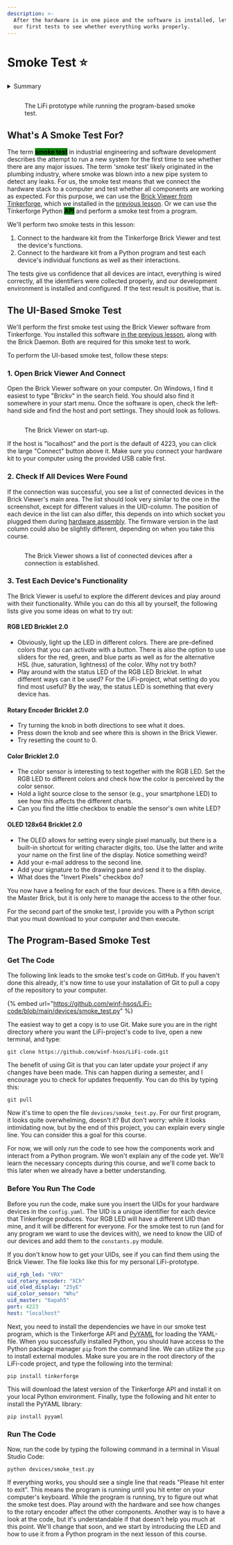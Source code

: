 ```yaml
---
description: >-
  After the hardware is in one piece and the software is installed, let's run
  our first tests to see whether everything works properly.
---
```


# Smoke Test ⭐

<details>

<summary>Summary</summary>

In this lesson, you'll learn:

* How you can test the hardware components required for the LiFi-project.
* How the Brick Viewer works and how you can test the hardware components with it.
* What a smoke test is in engineering and why it's important.

This lesson is relevant for the [Exercise 1: Ready, Set, Smoke](https://winf-hsos.github.io/lifi-exercises/exercises/01\_exercise\_ready\_set\_smoke.pdf).

</details>

<figure><img src="../../.gitbook/assets/lifi_smoke_test.jpg" alt=""><figcaption><p>The LiFi prototype while running the program-based smoke test.</p></figcaption></figure>

## What's A Smoke Test For?

The term <mark style="background-color:green;">**smoke test**</mark> in industrial engineering and software development describes the attempt to run a new system for the first time to see whether there are any major issues. The term 'smoke test' likely originated in the plumbing industry, where smoke was blown into a new pipe system to detect any leaks. For us, the smoke test means that we connect the hardware stack to a computer and test whether all components are working as expected. For this purpose, we can use the [Brick Viewer from Tinkerforge](https://www.tinkerforge.com/en/doc/Software/Brickv.html), which we installed in the [previous lesson](development-environment.md). Or we can use the Tinkerforge Python <mark style="background-color:green;">**API**</mark> and perform a smoke test from a program.

We'll perform two smoke tests in this lesson:

1. Connect to the hardware kit from the Tinkerforge Brick Viewer and test the device's functions.
2. Connect to the hardware kit from a Python program and test each device's individual functions as well as their interactions.

The tests give us confidence that all devices are intact, everything is wired correctly, all the identifiers were collected properly, and our development environment is installed and configured. If the test result is positive, that is.

## The UI-Based Smoke Test

We'll perform the first smoke test using the Brick Viewer software from Tinkerforge. You installed this software [in the previous lesson](development-environment.md#brick-viewer-and-brick-daemon), along with the Brick Daemon. Both are required for this smoke test to work.

To perform the UI-based smoke test, follow these steps:

### 1. Open Brick Viewer And Connect

Open the Brick Viewer software on your computer. On Windows, I find it easiest to type "Brickv" in the search field. You should also find it somewhere in your start menu. Once the software is open, check the left-hand side and find the host and port settings. They should look as follows.

<figure><img src="../../.gitbook/assets/image (53).png" alt=""><figcaption><p>The Brick Viewer on start-up.</p></figcaption></figure>

If the host is "localhost" and the port is the default of 4223, you can click the large "Connect" button above it. Make sure you connect your hardware kit to your computer using the provided USB cable first.

### 2. Check If All Devices Were Found

If the connection was successful, you see a list of connected devices in the Brick Viewer's main area. The list should look very similar to the one in the screenshot, except for different values in the UID-column. The position of each device in the list can also differ, this depends on into which socket you plugged them during [hardware assembly](hardware-assembly.md). The firmware version in the last column could also be slightly different, depending on when you take this course.

<figure><img src="../../.gitbook/assets/image (1) (1) (2).png" alt=""><figcaption><p>The Brick Viewer shows a list of connected devices after a connection is established.</p></figcaption></figure>

### 3. Test Each Device's Functionality

The Brick Viewer is useful to explore the different devices and play around with their functionality. While you can do this all by yourself, the following lists give you some ideas on what to try out:

#### RGB LED Bricklet 2.0

* Obviously, light up the LED in different colors. There are pre-defined colors that you can activate with a button. There is also the option to use sliders for the red, green, and blue parts as well as for the alternative HSL (hue, saturation, lightness) of the color. Why not try both?
* Play around with the status LED of the RGB LED Bricklet. In what different ways can it be used? For the LiFi-project, what setting do you find most useful? By the way, the status LED is something that every device has.

#### Rotary Encoder Bricklet 2.0

* Try turning the knob in both directions to see what it does.
* Press down the knob and see where this is shown in the Brick Viewer.
* Try resetting the count to 0.

#### Color Bricklet 2.0

* The color sensor is interesting to test together with the RGB LED. Set the RGB LED to different colors and check how the color is perceived by the color sensor.
* Hold a light source close to the sensor (e.g., your smartphone LED) to see how this affects the different charts.
* Can you find the little checkbox to enable the sensor's own white LED?

#### OLED 128x64 Bricklet 2.0

* The OLED allows for setting every single pixel manually, but there is a built-in shortcut for writing character digits, too. Use the latter and write your name on the first line of the display. Notice something weird?
* Add your e-mail address to the second line.
* Add your signature to the drawing pane and send it to the display.
* What does the "Invert Pixels" checkbox do?

You now have a feeling for each of the four devices. There is a fifth device, the Master Brick, but it is only here to manage the access to the other four.

For the second part of the smoke test, I provide you with a Python script that you must download to your computer and then execute.

## The Program-Based Smoke Test

### Get The Code

The following link leads to the smoke test's code on GitHub. If you haven't done this already, it's now time to use your installation of Git to pull a copy of the repository to your computer.

{% embed url="https://github.com/winf-hsos/LiFi-code/blob/main/devices/smoke_test.py" %}

The easiest way to get a copy is to use Git. Make sure you are in the right directory where you want the LiFi-project's code to live, open a new terminal, and type:

```
git clone https://github.com/winf-hsos/LiFi-code.git
```

The benefit of using Git is that you can later update your project if any changes have been made. This can happen during a semester, and I encourage you to check for updates frequently. You can do this by typing this:

```
git pull
```

Now it's time to open the file `devices/smoke_test.py`. For our first program, it looks quite overwhelming, doesn't it? But don't worry: while it looks intimidating now, but by the end of this project, you can explain every single line. You can consider this a goal for this course.&#x20;

For now, we will only _run_ the code to see how the components work and interact from a Python program. We won't explain any of the code yet. We'll learn the necessary concepts during this course, and we'll come back to this later when we already have a better understanding.

### Before You Run The Code

Before you run the code, make sure you insert the UIDs for your hardware devices in the `config.yaml`. The UID is a unique identifier for each device that Tinkerforge produces. Your RGB LED will have a different UID than mine, and it will be different for everyone. For the smoke test to run (and for any program we want to use the devices with), we need to know the UID of our devices and add them to the `constants.py` module.&#x20;

If you don't know how to get your UIDs, see if you can find them using the Brick Viewer. The file looks like this for my personal LiFi-prototype.

```yaml
uid_rgb_led: "VRX"
uid_rotary_encoder: "XCh"
uid_oled_display: "25yE"
uid_color_sensor: "Whu"
uid_master: "6apah5"
port: 4223
host: "localhost"
```

Next, you need to install the dependencies we have in our smoke test program, which is the Tinkerforge API and [PyYAML](https://pypi.org/project/PyYAML/) for  loading the YAML-file. When you successfully installed Python, you should have access to the Python package manager `pip` from the command line. We can utilize the `pip` to install external modules. Make sure you are in the root directory of the LiFi-code project, and type the following into the terminal:

```
pip install tinkerforge
```

This will download the latest version of the Tinkerforge API and install it on your local Python environment. Finally, type the following and hit enter to install the PyYAML library:

```
pip install pyyaml
```

### Run The Code

Now, run the code by typing the following command in a terminal in Visual Studio Code:

```
python devices/smoke_test.py
```

If everything works, you should see a single line that reads "Please hit enter to exit". This means the program is running until you hit enter on your computer's keyboard. While the program is running, try to figure out what the smoke test does. Play around with the hardware and see how changes to the rotary encoder affect the other components. Another way is to have a look at the code, but it's understandable if that doesn't help you much at this point. We'll change that soon, and we start by introducing the LED and how to use it from a Python program in the next lesson of this course.
